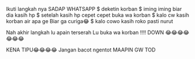 Ikuti langkah nya 
SADAP WHATSAPP 
$ deketin korban
$ iming iming biar dia kasih hp
$ setelah kasih hp 
cepet cepet buka wa korban
$ kalo cw kasih korban air apa ge
Biar ga curiga😂
$ kalo cowo kasih roko pasti nurut

Nah akhir langkah lu apain terserah
Lu buka wa korban !!!!
DOWN 😂😂😂😂😂😂😂


KENA TIPU😂😂😂😂
Jangan bacot ngentot
MAAPIN GW TOD
